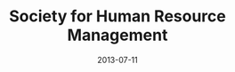 ---
date: 2013-07-11
title: Society for Human Resource Management
categories: gold
logo: shrmlogo-e1373491248687.jpg
www: http://www.shrm.org
---